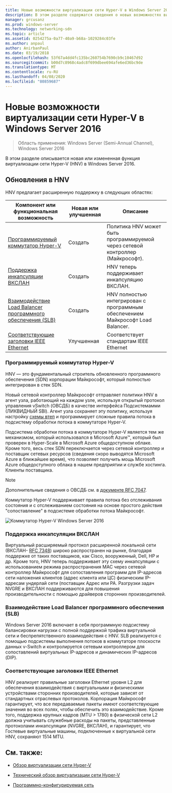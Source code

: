 ```yaml
---
title: Новые возможности виртуализации сети Hyper-V в Windows Server 2016
description: В этом разделе содержатся сведения о новых возможностях виртуализации сети Hyper-V в Windows Server 2016.
manager: grcusanz
ms.prod: windows-server
ms.technology: networking-sdn
ms.topic: article
ms.assetid: 0254275a-0a77-40a9-b68a-1029284c03fe
ms.author: anpaul
author: AnirbanPaul
ms.date: 03/19/2018
ms.openlocfilehash: 53f67a4dd4fc135bc260754b7690cb9c10467d92
ms.sourcegitcommit: b00d7c8968c4adc8f699dbee694afe6ed36bc9de
ms.translationtype: MT
ms.contentlocale: ru-RU
ms.lasthandoff: 04/08/2020
ms.locfileid: "80859687"
---
```

# <a name="whats-new-in-hyper-v-network-virtualization-in-windows-server-2016"></a>Новые возможности виртуализации сети Hyper-V в Windows Server 2016

>Область применения: Windows Server (Semi-Annual Channel), Windows Server 2016

В этом разделе описывается новая или измененная функция виртуализации сети Hyper-V (HNV) в Windows Server 2016.  
  
## <a name="updates-in-hnv"></a><a name="BKMK_IPAM2012R2"></a>Обновления в HNV  
HNV предлагает расширенную поддержку в следующих областях:  
  
|Компонент или функциональная возможность|Новая или улучшенная|Описание|  
|--------------------------|-------------------|---------------|  
|[Программируемый коммутатор Hyper-V](../../../sdn/technologies/hyper-v-network-virtualization/../../../sdn/technologies/hyper-v-network-virtualization/../../../sdn/technologies/hyper-v-network-virtualization/../../../sdn/technologies/hyper-v-network-virtualization/whats-new-hyperv-network-virtualization-windows-server.md#SDN)|Создать|Политика HNV может быть программируемой через сетевой контроллер (Майкрософт).|  
|[Поддержка инкапсуляции ВКСЛАН](../../../sdn/technologies/hyper-v-network-virtualization/../../../sdn/technologies/hyper-v-network-virtualization/../../../sdn/technologies/hyper-v-network-virtualization/../../../sdn/technologies/hyper-v-network-virtualization/whats-new-hyperv-network-virtualization-windows-server.md#VXLAN)|Создать|HNV теперь поддерживает инкапсуляцию ВКСЛАН.|  
|[Взаимодействие Load Balancer программного обеспечения (SLB)](../../../sdn/technologies/hyper-v-network-virtualization/../../../sdn/technologies/hyper-v-network-virtualization/../../../sdn/technologies/hyper-v-network-virtualization/../../../sdn/technologies/hyper-v-network-virtualization/whats-new-hyperv-network-virtualization-windows-server.md#SLB)|Создать|HNV полностью интегрирован с программным обеспечением Майкрософт Load Balancer.|  
|[Соответствующие заголовки IEEE Ethernet](../../../sdn/technologies/hyper-v-network-virtualization/../../../sdn/technologies/hyper-v-network-virtualization/../../../sdn/technologies/hyper-v-network-virtualization/../../../sdn/technologies/hyper-v-network-virtualization/whats-new-hyperv-network-virtualization-windows-server.md#L2)|Улучшенная|Соответствует стандартам IEEE Ethernet|  
  
### <a name="programmable-hyper-v-switch"></a><a name="SDN"></a>Программируемый коммутатор Hyper-V  
HNV — это фундаментальный строитель обновленного программного обеспечения (SDN) корпорации Майкрософт, который полностью интегрирован в стек SDN.  
  
Новый сетевой контроллер Майкрософт отправляет политики HNV в агент узла, работающий на каждом узле, используя открытый протокол управления vSwitch (ОВСДБ) в качестве интерфейса Подсистемамми (ЛИКВИДНЫЙ SBI). Агент узла сохраняет эту политику, используя настройку [схемы втеп](https://github.com/openvswitch/ovs/blob/master/vtep/vtep.ovsschema) и программирует сложные правила потока в подсистему обработки потока в коммутаторе Hyper-V.  
  
Подсистема обработки потока в коммутаторе Hyper-V является тем же механизмом, который использовался в Microsoft Azure&trade;, который был проверен в Hyper-Scale в Microsoft Azure общедоступном облаке. Кроме того, весь стек SDN переключается через сетевой контроллер и поставщик сетевых ресурсов (сведения скоро выводятся Microsoft Azure в ближайшее время), что позволяет получить мощь Microsoft Azure общедоступного облака в нашем предприятии и службе хостинга. Клиенты поставщика.  
  
> [!NOTE]  
> Дополнительные сведения о ОВСДБ см. в [документе RFC 7047](https://www.rfc-editor.org/info/rfc7047).  
  
Коммутатор Hyper-V поддерживает правила потока без отслеживания состояния и с отслеживанием состояния на основе простого действия "сопоставление" в подсистеме обработки потока Майкрософт.  
 
![Коммутатор Hyper-V Windows Server 2016](../../../media/what-s-new-in-hyper-v-network-virtualization-in-windows-server/HNVOverview.png)  
  
### <a name="vxlan-encapsulation-support"></a><a name="VXLAN"></a>Поддержка инкапсуляции ВКСЛАН  
Виртуальный расширяемый протокол расширенной локальной сети (ВКСЛАН- [RFC 7348](https://www.rfc-editor.org/info/rfc7348)) широко распространен на рынке, благодаря поддержке от таких поставщиков, как Cisco, вооруженный, Dell, HP и др. Кроме того, HNV теперь поддерживает эту схему инкапсуляции с использованием режима распространения MAC через сетевой контроллер Майкрософт для сопоставления программ для IP-адресов сети наложения клиентов (адрес клиента или ЦС) физическим IP-адресам ундерлай сети (поставщик Адрес или PA. Разгрузки задач NVGRE и ВКСЛАН поддерживаются для повышения производительности с помощью драйверов сторонних производителей.  
  
### <a name="software-load-balancer-slb-interoperability"></a><a name="SLB"></a>Взаимодействие Load Balancer программного обеспечения (SLB)  
Windows Server 2016 включает в себя программную подсистему балансировки нагрузки с полной поддержкой трафика виртуальной сети и беспрепятственного взаимодействия с HNV. SLB реализуется с помощью подсистемы выполнения потоков в коммутаторе плоскости данных v-Switch и контролируется сетевым контроллером для сопоставлений виртуальных IP-адресов и динамических IP-адресов (DIP).  
  
### <a name="compliant-ieee-ethernet-headers"></a><a name="L2"></a>Соответствующие заголовки IEEE Ethernet  
HNV реализует правильные заголовки Ethernet уровня L2 для обеспечения взаимодействия с виртуальными и физическими устройствами сторонних производителей, которые зависят от стандартных отраслевых протоколов. Корпорация Майкрософт гарантирует, что все передаваемые пакеты имеют соответствующие значения во всех полях, чтобы обеспечить это взаимодействие. Кроме того, поддержка крупных кадров (MTU > 1780) в физической сети L2 должна учитывать служебные расходы на пакеты, представленные протоколами инкапсуляции (NVGRE, ВКСЛАН), и гарантирует, что Гостевые виртуальные машины, подключенные к виртуальной сети HNV, сохраняют 1514 MTU.  
  
## <a name="see-also"></a>См. также:  
  
-   [Обзор виртуализации сети Hyper-V](hyperv-network-virtualization-overview-windows-server.md)  
  
-   [Технический обзор виртуализации сети Hyper-V](hyperv-network-virtualization-technical-details-windows-server.md)  
  
-   [Программно-конфигурируемая сеть](../../Software-Defined-Networking--SDN-.md)  
  